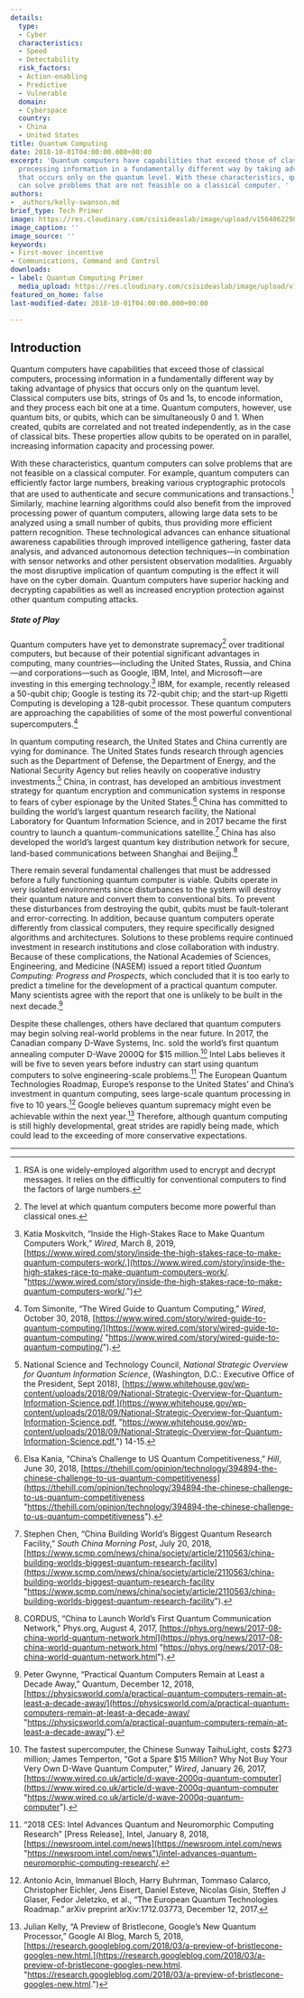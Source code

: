 ```yaml
---
details:
  type:
  - Cyber
  characteristics:
  - Speed
  - Detectability
  risk_factors:
  - Action-enabling
  - Predictive
  - Vulnerable
  domain:
  - Cyberspace
  country:
  - China
  - United States
title: Quantum Computing
date: 2018-10-01T04:00:00.000+00:00
excerpt: 'Quantum computers have capabilities that exceed those of classical computers,
  processing information in a fundamentally different way by taking advantage of physics
  that occurs only on the quantum level. With these characteristics, quantum computers
  can solve problems that are not feasible on a classical computer. '
authors:
- _authors/kelly-swanson.md
brief_type: Tech Primer
image: https://res.cloudinary.com/csisideaslab/image/upload/v1564062298/on-the-radar/PONI_illustration_COLOR_cyber.jpg
image_caption: ''
image_source: ''
keywords:
- First-mover incentive
- Communications, Command and Control
downloads:
- label: Quantum Computing Primer
  media_upload: https://res.cloudinary.com/csisideaslab/image/upload/v1564151484/on-the-radar/Quantum%20Computing%20Formatted%20Primer_AL_Clean.pdf
featured_on_home: false
last-modified-date: 2018-10-01T04:00:00.000+00:00

---
```

## Introduction

Quantum computers have capabilities that exceed those of classical computers, processing information in a fundamentally different way by taking advantage of physics that occurs only on the quantum level. Classical computers use bits, strings of 0s and 1s, to encode information, and they process each bit one at a time. Quantum computers, however, use quantum bits, or qubits, which can be simultaneously 0 and 1. When created, qubits are correlated and not treated independently, as in the case of classical bits. These properties allow qubits to be operated on in parallel, increasing information capacity and processing power.

With these characteristics, quantum computers can solve problems that are not feasible on a classical computer. For example, quantum computers can efficiently factor large numbers, breaking various cryptographic protocols that are used to authenticate and secure communications and transactions.[^1] Similarly, machine learning algorithms could also benefit from the improved processing power of quantum computers, allowing large data sets to be analyzed using a small number of qubits, thus providing more efficient pattern recognition. These technological advances can enhance situational awareness capabilities through improved intelligence gathering, faster data analysis, and advanced autonomous detection techniques—in combination with sensor networks and other persistent observation modalities. Arguably the most disruptive implication of quantum computing is the effect it will have on the cyber domain. Quantum computers have superior hacking and decrypting capabilities as well as increased encryption protection against other quantum computing attacks.

##### State of Play

Quantum computers have yet to demonstrate supremacy[^2] over traditional computers, but because of their potential significant advantages in computing, many countries—including the United States, Russia, and China—and corporations—such as Google, IBM, Intel, and Microsoft—are investing in this emerging technology.[^3] IBM, for example, recently released a 50-qubit chip; Google is testing its 72-qubit chip; and the start-up Rigetti Computing is developing a 128-qubit processor. These quantum computers are approaching the capabilities of some of the most powerful conventional supercomputers.[^4]

In quantum computing research, the United States and China currently are vying for dominance. The United States funds research through agencies such as the Department of Defense, the Department of Energy, and the National Security Agency but relies heavily on cooperative industry investments.[^5] China, in contrast, has developed an ambitious investment strategy for quantum encryption and communication systems in response to fears of cyber espionage by the United States.[^6] China has committed to building the world’s largest quantum research facility, the National Laboratory for Quantum Information Science, and in 2017 became the first country to launch a quantum-communications satellite.[^7] China has also developed the world’s largest quantum key distribution network for secure, land-based communications between Shanghai and Beijing.[^8]

There remain several fundamental challenges that must be addressed before a fully functioning quantum computer is viable. Qubits operate in very isolated environments since disturbances to the system will destroy their quantum nature and convert them to conventional bits. To prevent these disturbances from destroying the qubit, qubits must be fault-tolerant and error-correcting. In addition, because quantum computers operate differently from classical computers, they require specifically designed algorithms and architectures. Solutions to these problems require continued investment in research institutions and close collaboration with industry. Because of these complications, the National Academies of Sciences, Engineering, and Medicine (NASEM) issued a report titled _Quantum Computing: Progress and Prospects_, which concluded that it is too early to predict a timeline for the development of a practical quantum computer. Many scientists agree with the report that one is unlikely to be built in the next decade.[^9]

Despite these challenges, others have declared that quantum computers may begin solving real-world problems in the near future. In 2017, the Canadian company D-Wave Systems, Inc. sold the world’s first quantum annealing computer D-Wave 2000Q for $15 million.[^10] Intel Labs believes it will be five to seven years before industry can start using quantum computers to solve engineering-scale problems.[^11] The European Quantum Technologies Roadmap, Europe’s response to the United States’ and China’s investment in quantum computing, sees large-scale quantum processing in five to 10 years.[^12] Google believes quantum supremacy might even be achievable within the next year.[^13] Therefore, although quantum computing is still highly developmental, great strides are rapidly being made, which could lead to the exceeding of more conservative expectations.

***

[^1]: RSA is one widely-employed algorithm used to encrypt and decrypt messages. It relies on the difficultly for conventional computers to find the factors of large numbers.

[^2]: The level at which quantum computers become more powerful than classical ones.

[^3]: Katia Moskvitch, “Inside the High-Stakes Race to Make Quantum Computers Work,” _Wired_, March 8, 2019, [https://www.wired.com/story/inside-the-high-stakes-race-to-make-quantum-computers-work/.](https://www.wired.com/story/inside-the-high-stakes-race-to-make-quantum-computers-work/. "https://www.wired.com/story/inside-the-high-stakes-race-to-make-quantum-computers-work/.")

[^4]: Tom Simonite, “The Wired Guide to Quantum Computing,” _Wired_, October 30, 2018, [https://www.wired.com/story/wired-guide-to-quantum-computing/](https://www.wired.com/story/wired-guide-to-quantum-computing/ "https://www.wired.com/story/wired-guide-to-quantum-computing/").

[^5]: National Science and Technology Council, _National Strategic Overview for Quantum Information Science_, (Washington, D.C.: Executive Office of the President, Sept 2018), [https://www.whitehouse.gov/wp-content/uploads/2018/09/National-Strategic-Overview-for-Quantum-Information-Science.pdf,](https://www.whitehouse.gov/wp-content/uploads/2018/09/National-Strategic-Overview-for-Quantum-Information-Science.pdf, "https://www.whitehouse.gov/wp-content/uploads/2018/09/National-Strategic-Overview-for-Quantum-Information-Science.pdf,") 14-15.

[^6]: Elsa Kania, “China’s Challenge to US Quantum Competitiveness,” _Hill_, June 30, 2018, [https://thehill.com/opinion/technology/394894-the-chinese-challenge-to-us-quantum-competitiveness](https://thehill.com/opinion/technology/394894-the-chinese-challenge-to-us-quantum-competitiveness "https://thehill.com/opinion/technology/394894-the-chinese-challenge-to-us-quantum-competitiveness").

[^7]: Stephen Chen, “China Building World’s Biggest Quantum Research Facility,” _South China Morning Post_, July 20, 2018, [https://www.scmp.com/news/china/society/article/2110563/china-building-worlds-biggest-quantum-research-facility](https://www.scmp.com/news/china/society/article/2110563/china-building-worlds-biggest-quantum-research-facility "https://www.scmp.com/news/china/society/article/2110563/china-building-worlds-biggest-quantum-research-facility").

[^8]: CORDUS, “China to Launch World’s First Quantum Communication Network,” Phys.org, August 4, 2017, [https://phys.org/news/2017-08-china-world-quantum-network.html](https://phys.org/news/2017-08-china-world-quantum-network.html "https://phys.org/news/2017-08-china-world-quantum-network.html").

[^9]: Peter Gwynne, “Practical Quantum Computers Remain at Least a Decade Away,” Quantum, December 12, 2018, [https://physicsworld.com/a/practical-quantum-computers-remain-at-least-a-decade-away/](https://physicsworld.com/a/practical-quantum-computers-remain-at-least-a-decade-away/ "https://physicsworld.com/a/practical-quantum-computers-remain-at-least-a-decade-away/").

[^10]: The fastest supercomputer, the Chinese Sunway TaihuLight, costs $273 million; James Temperton, “Got a Spare $15 Million? Why Not Buy Your Very Own D-Wave Quantum Computer,” _Wired_, January 26, 2017, [https://www.wired.co.uk/article/d-wave-2000q-quantum-computer](https://www.wired.co.uk/article/d-wave-2000q-quantum-computer "https://www.wired.co.uk/article/d-wave-2000q-quantum-computer").

[^11]: “2018 CES: Intel Advances Quantum and Neuromorphic Computing Research” \[Press Release\], Intel, January 8, 2018, [https://newsroom.intel.com/news](https://newsroom.intel.com/news "https://newsroom.intel.com/news")/intel-advances-quantum-neuromorphic-computing-research/.

[^12]: Antonio Acin, Immanuel Bloch, Harry Buhrman, Tommaso Calarco, Christopher Eichler, Jens Eisert, Daniel Esteve, Nicolas Gisin, Steffen J Glaser, Fedor Jeletzko, et al., “The European Quantum Technologies Roadmap.” arXiv preprint arXiv:1712.03773, December 12, 2017.

[^13]: Julian Kelly, “A Preview of Bristlecone, Google’s New Quantum Processor,” Google AI Blog, March 5, 2018, [https://research.googleblog.com/2018/03/a-preview-of-bristlecone-googles-new.html.](https://research.googleblog.com/2018/03/a-preview-of-bristlecone-googles-new.html. "https://research.googleblog.com/2018/03/a-preview-of-bristlecone-googles-new.html.")